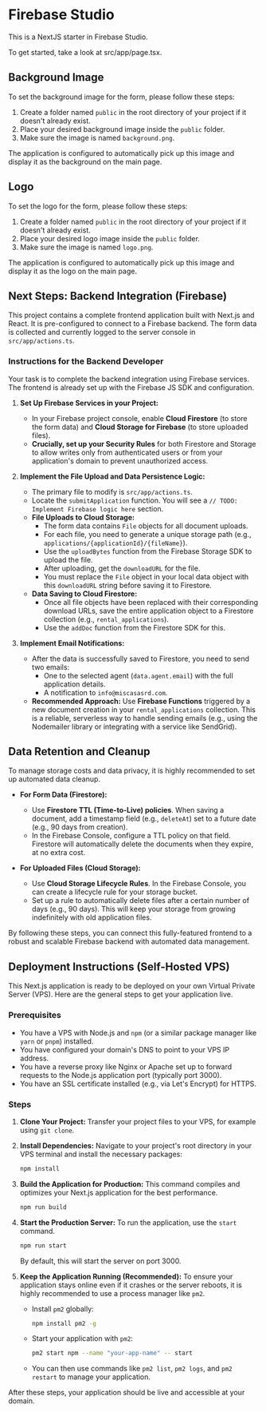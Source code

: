 # Firebase Studio

This is a NextJS starter in Firebase Studio.

To get started, take a look at src/app/page.tsx.

## Background Image

To set the background image for the form, please follow these steps:

1.  Create a folder named `public` in the root directory of your project if it doesn't already exist.
2.  Place your desired background image inside the `public` folder.
3.  Make sure the image is named `background.png`.

The application is configured to automatically pick up this image and display it as the background on the main page.

## Logo

To set the logo for the form, please follow these steps:

1.  Create a folder named `public` in the root directory of your project if it doesn't already exist.
2.  Place your desired logo image inside the `public` folder.
3.  Make sure the image is named `logo.png`.

The application is configured to automatically pick up this image and display it as the logo on the main page.

## Next Steps: Backend Integration (Firebase)

This project contains a complete frontend application built with Next.js and React. It is pre-configured to connect to a Firebase backend. The form data is collected and currently logged to the server console in `src/app/actions.ts`.

### Instructions for the Backend Developer

Your task is to complete the backend integration using Firebase services. The frontend is already set up with the Firebase JS SDK and configuration.

1.  **Set Up Firebase Services in your Project:**
    *   In your Firebase project console, enable **Cloud Firestore** (to store the form data) and **Cloud Storage for Firebase** (to store uploaded files).
    *   **Crucially, set up your Security Rules** for both Firestore and Storage to allow writes only from authenticated users or from your application's domain to prevent unauthorized access.

2.  **Implement the File Upload and Data Persistence Logic:**
    *   The primary file to modify is `src/app/actions.ts`.
    *   Locate the `submitApplication` function. You will see a `// TODO: Implement Firebase logic here` section.
    *   **File Uploads to Cloud Storage:**
        *   The form data contains `File` objects for all document uploads.
        *   For each file, you need to generate a unique storage path (e.g., `applications/{applicationId}/{fileName}`).
        *   Use the `uploadBytes` function from the Firebase Storage SDK to upload the file.
        *   After uploading, get the `downloadURL` for the file.
        *   You must replace the `File` object in your local data object with this `downloadURL` string before saving it to Firestore.
    *   **Data Saving to Cloud Firestore:**
        *   Once all file objects have been replaced with their corresponding download URLs, save the entire application object to a Firestore collection (e.g., `rental_applications`).
        *   Use the `addDoc` function from the Firestore SDK for this.

3.  **Implement Email Notifications:**
    *   After the data is successfully saved to Firestore, you need to send two emails:
        *   One to the selected agent (`data.agent.email`) with the full application details.
        *   A notification to `info@miscasasrd.com`.
    *   **Recommended Approach:** Use **Firebase Functions** triggered by a new document creation in your `rental_applications` collection. This is a reliable, serverless way to handle sending emails (e.g., using the Nodemailer library or integrating with a service like SendGrid).

## Data Retention and Cleanup

To manage storage costs and data privacy, it is highly recommended to set up automated data cleanup.

*   **For Form Data (Firestore):**
    *   Use **Firestore TTL (Time-to-Live) policies**. When saving a document, add a timestamp field (e.g., `deleteAt`) set to a future date (e.g., 90 days from creation).
    *   In the Firebase Console, configure a TTL policy on that field. Firestore will automatically delete the documents when they expire, at no extra cost.

*   **For Uploaded Files (Cloud Storage):**
    *   Use **Cloud Storage Lifecycle Rules**. In the Firebase Console, you can create a lifecycle rule for your storage bucket.
    *   Set up a rule to automatically delete files after a certain number of days (e.g., 90 days). This will keep your storage from growing indefinitely with old application files.

By following these steps, you can connect this fully-featured frontend to a robust and scalable Firebase backend with automated data management.

## Deployment Instructions (Self-Hosted VPS)

This Next.js application is ready to be deployed on your own Virtual Private Server (VPS). Here are the general steps to get your application live.

### Prerequisites

*   You have a VPS with Node.js and `npm` (or a similar package manager like `yarn` or `pnpm`) installed.
*   You have configured your domain's DNS to point to your VPS IP address.
*   You have a reverse proxy like Nginx or Apache set up to forward requests to the Node.js application port (typically port 3000).
*   You have an SSL certificate installed (e.g., via Let's Encrypt) for HTTPS.

### Steps

1.  **Clone Your Project:**
    Transfer your project files to your VPS, for example using `git clone`.

2.  **Install Dependencies:**
    Navigate to your project's root directory in your VPS terminal and install the necessary packages:
    ```bash
    npm install
    ```

3.  **Build the Application for Production:**
    This command compiles and optimizes your Next.js application for the best performance.
    ```bash
    npm run build
    ```

4.  **Start the Production Server:**
    To run the application, use the `start` command.
    ```bash
    npm run start
    ```
    By default, this will start the server on port 3000.

5.  **Keep the Application Running (Recommended):**
    To ensure your application stays online even if it crashes or the server reboots, it is highly recommended to use a process manager like `pm2`.

    *   Install `pm2` globally:
        ```bash
        npm install pm2 -g
        ```
    *   Start your application with `pm2`:
        ```bash
        pm2 start npm --name "your-app-name" -- start
        ```
    *   You can then use commands like `pm2 list`, `pm2 logs`, and `pm2 restart` to manage your application.

After these steps, your application should be live and accessible at your domain.
